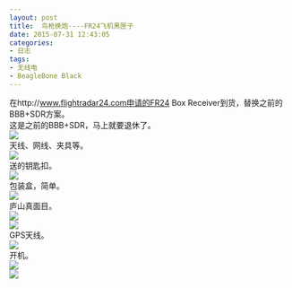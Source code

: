 ```yaml
---
layout: post
title: 	鸟枪换炮----FR24飞机黑匣子
date: 2015-07-31 12:43:05
categories:
- 日志
tags:
- 无线电
- BeagleBone Black
---
```


在http://www.flightradar24.com申请的FR24 Box Receiver到货，替换之前的BBB+SDR方案。    
这是之前的BBB+SDR，马上就要退休了。   
![](http://i1328.photobucket.com/albums/w532/xwlogic/_zpsuasgehs7.jpg)    
 天线、网线、夹具等。     
![](http://i1328.photobucket.com/albums/w532/xwlogic/1_zpsxw0zurdm.jpg)    
送的钥匙扣。     
![](http://i1328.photobucket.com/albums/w532/xwlogic/2_zps7qtkw1gr.jpg)    
包装盒，简单。        
![](http://i1328.photobucket.com/albums/w532/xwlogic/3_zpsmzgj6loo.jpg)    
庐山真面目。       
![](http://i1328.photobucket.com/albums/w532/xwlogic/4_zpsgrptfhqg.jpg)    
![](http://i1328.photobucket.com/albums/w532/xwlogic/5_zps4ujtzivm.jpg)    
GPS天线。        
![](http://i1328.photobucket.com/albums/w532/xwlogic/6_zps0uizzc6h.jpg)    
开机。    
![](http://i1328.photobucket.com/albums/w532/xwlogic/7_zpsposgurhu.jpg)    
![](http://i1328.photobucket.com/albums/w532/xwlogic/8_zpsvlrzskar.jpg)    


